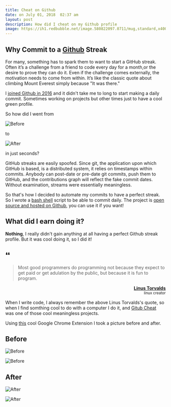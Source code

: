 ```yaml
---
title: Cheat on Github
date: on July 01, 2018  02:37 am
layout: post
description: How did I cheat on my Github profile
image: https://ih1.redbubble.net/image.580822097.0711/mug,standard,x400,right-bg,ffffff.u7.jpg
---
```


##  Why Commit to a [Github](https://github.com) Streak

For many, something has to spark them to want to start a GitHub streak.
Often it’s a challenge from a friend to code every day for a month,or the desire to prove they can do it.
Even if the challenge comes externally, the motivation needs to come from within.
It’s like the classic quote about climbing Mount Everest simply because "It was there."

I [joined Github in 2016](https://github.com/19cah?tab=overview&from=2016-08-01&to=2016-08-31#contribution-joined-github-21347264-2016-08-30)
and it didn't take me to long to start making a daily commit. Sometimes working on projects but other times just to have a cool green profile.

So how did I went from 

![Before](https://cdn.abraham.gq/projects/gh-cheat/2017-1.png)

to

![After](https://cdn.abraham.gq/projects/gh-cheat/2017-2.png)

in just seconds?

GitHub streaks are easily spoofed.
Since git, the application upon which GitHub is based, is a distributed system, it relies on timestamps within commits.
Anybody can post-date or pre-date git commits, push them to GitHub, and the contributions graph will reflect the fake commit dates. Without examination, streams were essentially meaningless.

So that's how I decided to automate my commits to have a perfect streak. So I wrote a [bash shell](https://en.wikipedia.org/wiki/Bash_(Unix_shell)) script to be able to commit daily.
The project is [open source and hosted on Github](https://github.com/19cah/gh-cheat), you can use it if you want!

## What did I earn doing it? 

**Nothing**, I really didn't gain anything at all having a perfect Github streak profile. But it was cool doing it, so I did it! 

## ❛❛

> Most good programmers do programming not because they expect to get paid or get adulation by the public, but because it is fun to program.

<p align="right">
  <b><a href="https://www.google.com/search?q=linus+torvalds">Linus Torvalds</a></b><br>
  <small>linux creator</small>
</p>

When I write code, I always remember the above Linus Torvalds's quote, so when I find somthing cool to do with a computer I do it, and [Gitub Cheat](https://github.com/19cah/gh-cheat) was one of those cool meaningless projects.

Using [this](https://chrome.google.com/webstore/detail/isometric-contributions/mjoedlfflcchnleknnceiplgaeoegien) cool Google Chrome Extension I took a picture before and after.

## Before

![Before](https://cdn.abraham.gq/blog/2018/github-profile-1.png)

![Before](https://cdn.abraham.gq/blog/2018/streak-profile-1.png)


## After

![After](https://cdn.abraham.gq/blog/2018/github-profile-2.png)

![After](https://cdn.abraham.gq/blog/2018/streak-profile-2.png)
